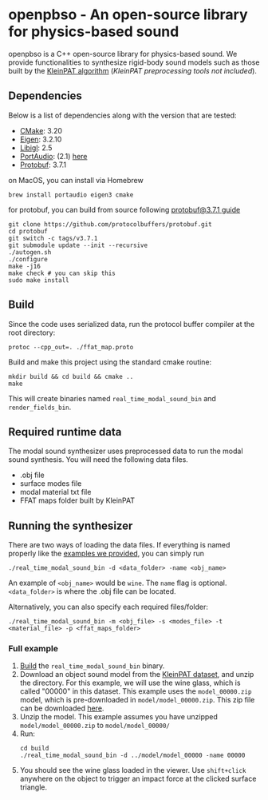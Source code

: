 # openpbso - An open-source library for physics-based sound

openpbso is a C++ open-source library for physics-based sound. We provide
functionalities to synthesize rigid-body sound models such as those built by the
[KleinPAT algorithm](https://graphics.stanford.edu/projects/kleinpat/) (*KleinPAT preprocessing tools not included*).

## Dependencies

Below is a list of dependencies along with the version that are tested:
* [CMake](https://cmake.org/): 3.20
* [Eigen](http://eigen.tuxfamily.org/index.php?title=Main_Page): 3.2.10
* [Libigl](http://libigl.github.io/libigl/): 2.5 
* [PortAudio](http://www.portaudio.com/): (2.1)
  [here](http://www.portaudio.com/archives/pa_stable_v190600_20161030.tgz)
* [Protobuf](https://developers.google.com/protocol-buffers): 3.7.1

on MacOS, you can install via Homebrew 
```
brew install portaudio eigen3 cmake
```

for protobuf, you can build from source following [protobuf@3.7.1 guide](https://github.com/protocolbuffers/protobuf/blob/v3.7.1/src/README.md)
```
git clone https://github.com/protocolbuffers/protobuf.git
cd protobuf
git switch -c tags/v3.7.1
git submodule update --init --recursive
./autogen.sh
./configure
make -j16
make check # you can skip this 
sudo make install
```

## Build

Since the code uses serialized data, run the protocol buffer compiler at the root directory:

    protoc --cpp_out=. ./ffat_map.proto

Build and make this project using the standard cmake routine:

    mkdir build && cd build && cmake ..
    make

This will create binaries named `real_time_modal_sound_bin` and `render_fields_bin`.

## Required runtime data

The modal sound synthesizer uses preprocessed data to run the modal sound
synthesis. You will need the following data files.
* .obj file
* surface modes file
* modal material txt file
* FFAT maps folder built by KleinPAT

## Running the synthesizer

There are two ways of loading the data files. If everything is named properly
like the [examples we provided](https://graphics.stanford.edu/projects/kleinpat/kleinpat-dataset/dataset_table.html), you can simply run

    ./real_time_modal_sound_bin -d <data_folder> -name <obj_name>

An example of `<obj_name>` would be `wine`. The `name` flag is optional.
`<data_folder>` is where the .obj file can be located.

Alternatively, you can also specify each required files/folder:

    ./real_time_modal_sound_bin -m <obj_file> -s <modes_file> -t <material_file> -p <ffat_maps_folder>

### Full example

1. [Build](#build) the `real_time_modal_sound_bin` binary.
1. Download an object sound model from the [KleinPAT dataset](https://graphics.stanford.edu/projects/kleinpat/kleinpat-dataset/dataset_table.html), and unzip the directory.
For this example, we will use the wine glass, which is called "00000" in this dataset.
This example uses the `model_00000.zip` model, which is pre-downloaded in `model/model_00000.zip`.
This zip file can be downloaded [here](https://graphics.stanford.edu/projects/kleinpat/kleinpat-dataset/data/release/v0.1/model_00000/model_00000.zip).
1. Unzip the model.
This example assumes you have unzipped `model/model_00000.zip` to `model/model_00000/`
1. Run:
    ```shell
    cd build
    ./real_time_modal_sound_bin -d ../model/model_00000 -name 00000
    ```
1. You should see the wine glass loaded in the viewer.
Use `shift+click` anywhere on the object to trigger an impact force at the clicked surface triangle.
